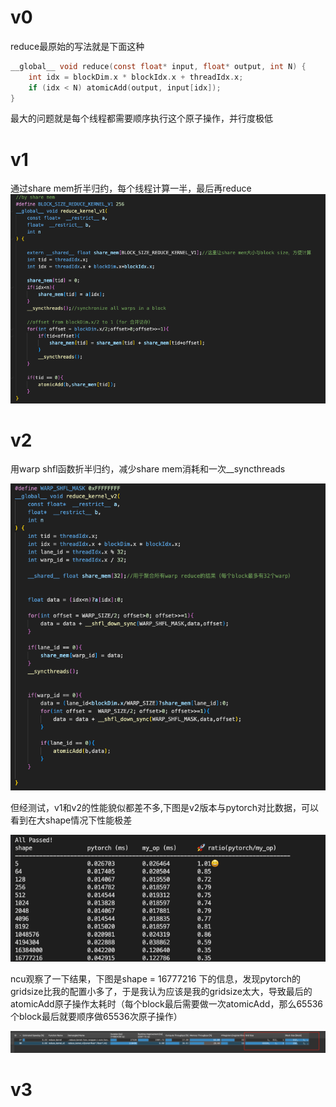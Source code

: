 # v0
reduce最原始的写法就是下面这种
```c
__global__ void reduce(const float* input, float* output, int N) {
    int idx = blockDim.x * blockIdx.x + threadIdx.x;
    if (idx < N) atomicAdd(output, input[idx]);
}
```
最大的问题就是每个线程都需要顺序执行这个原子操作，并行度极低

# v1
通过share mem折半归约，每个线程计算一半，最后再reduce
![alt text](image-2.png)


# v2
用warp shfl函数折半归约，减少share mem消耗和一次__syncthreads

![alt text](image-3.png)


但经测试，v1和v2的性能貌似都差不多,下图是v2版本与pytorch对比数据，可以看到在大shape情况下性能极差

![alt text](image-4.png)

ncu观察了一下结果，下图是shape = 16777216 下的信息，发现pytorch的gridsize比我的配置小多了，于是我认为应该是我的gridsize太大，导致最后的atomicAdd原子操作太耗时（每个block最后需要做一次atomicAdd，那么65536个block最后就要顺序做65536次原子操作）

![alt text](image-5.png)



# v3
 